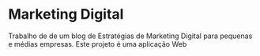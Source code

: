 <h1>Marketing Digital </h1>


Trabalho de de um blog de  Estratégias de Marketing Digital para pequenas e médias empresas. Este projeto é uma aplicação Web 